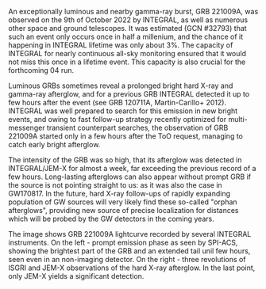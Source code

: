 An exceptionally luminous and nearby gamma-ray burst, GRB 221009A, was observed on the 9th of October 2022 by INTEGRAL, as well as numerous other space and ground telescopes. It was estimated (GCN #32793) that such an event only occurs once in half a millenium, and the chance of it happening in INTEGRAL lifetime was only about 3%. 
The capacity of INTEGRAL for nearly continuous all-sky monitoring ensured that it would not miss this once in a lifetime event. This capacity is also crucial for the forthcoming 04 run.

Luminous GRBs sometimes reveal a prolonged bright hard X-ray and gamma-ray afterglow, and for a previous GRB INTEGRAL detected it up to few hours after the event (see GRB 120711A, Martin-Carillo+ 2012). INTEGRAL was well prepared to search for this emission in new bright events, and owing to fast follow-up strategy recently optimized for multi-messenger transient counterpart searches, the observation of GRB 221009A started only in a few hours after the ToO request, managing to catch early bright afterglow.

The intensity of the GRB was so high, that its afterglow was detected in INTEGRAL/JEM-X for almost a week, far exceeding the previous record of a few hours. Long-lasting afterglows can also appear without prompt GRB if the source is not pointing straight to us: as it was also the case in GW170817. In the future, hard X-ray follow-ups of rapidly expanding population of GW sources will very likely find these so-called "orphan afterglows", providing new source of precise localization for distances which will be probed by the GW detectors in the coming years.



The image shows GRB 221009A lightcurve recorded by several INTEGRAL instruments. On the left - prompt emission phase as seen by SPI-ACS, showing the brightest part of the GRB and an extended tail unil few hours, seen even in an non-imaging detector. On the right - three revolutions of ISGRI and JEM-X observations of the hard X-ray afterglow. In the last point, only JEM-X yields a significant detection. 


